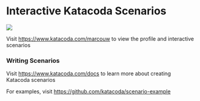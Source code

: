# Interactive Katacoda Scenarios

[![](http://shields.katacoda.com/katacoda/marcouw/count.svg)](https://www.katacoda.com/marcouw "Get your profile on Katacoda.com")

Visit https://www.katacoda.com/marcouw to view the profile and interactive scenarios

### Writing Scenarios
Visit https://www.katacoda.com/docs to learn more about creating Katacoda scenarios

For examples, visit https://github.com/katacoda/scenario-example
